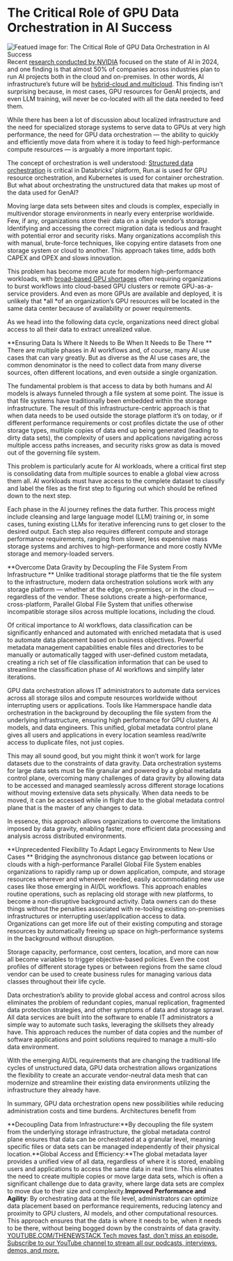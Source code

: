 # The Critical Role of GPU Data Orchestration in AI Success
![Featued image for: The Critical Role of GPU Data Orchestration in AI Success](https://cdn.thenewstack.io/media/2022/11/ac07d939-data-managed-cardcatalog.jpg)
Recent [research conducted by NVIDIA](https://www.nvidia.com/en-us/industries/finance/ai-financial-services-report/) focused on the state of AI in 2024, and one finding is that almost 50% of companies across industries plan to run AI projects both in the cloud and on-premises. In other words, AI infrastructure’s future will be [hybrid-cloud and multicloud](https://thenewstack.io/the-architects-guide-to-thinking-about-hybrid-multicloud/). This finding isn’t surprising because, in most cases, GPU resources for GenAI projects, and even LLM training, will never be co-located with all the data needed to feed them.

While there has been a lot of discussion about localized infrastructure and the need for specialized storage systems to serve data to GPUs at very high performance, the need for GPU data orchestration — the ability to quickly and efficiently move data from where it is today to feed high-performance compute resources — is arguably a more important topic.

The concept of orchestration is well understood: [Structured data orchestration](https://thenewstack.io/automating-context-in-structured-data-for-llms/) is critical in Databricks’ platform, Run.ai is used for GPU resource orchestration, and Kubernetes is used for container orchestration. But what about orchestrating the unstructured data that makes up most of the data used for GenAI?

Moving large data sets between sites and clouds is complex, especially in multivendor storage environments in nearly every enterprise worldwide. Few, if any, organizations store their data on a single vendor’s storage. Identifying and accessing the correct migration data is tedious and fraught with potential error and security risks. Many organizations accomplish this with manual, brute-force techniques, like copying entire datasets from one storage system or cloud to another. This approach takes time, adds both CAPEX and OPEX and slows innovation.

This problem has become more acute for modern high-performance workloads, with [broad-based GPU shortages](https://thenewstack.io/how-cios-can-battle-gpu-poverty-in-the-age-of-ai/) often requiring organizations to burst workflows into cloud-based GPU clusters or remote GPU-as-a-service providers. And even as more GPUs are available and deployed, it is unlikely that *all *of an organization’s GPU resources will be located in the same data center because of availability or power requirements.

As we head into the following data cycle, organizations need direct global access to all their data to extract unrealized value.

**Ensuring Data Is Where It Needs to Be When It Needs to Be There **
There are multiple phases in AI workflows and, of course, many AI use cases that can vary greatly. But as diverse as the AI use cases are, the common denominator is the need to collect data from many diverse sources, often different locations, and even outside a single organization.

The fundamental problem is that access to data by both humans and AI models is always funneled through a file system at some point. The issue is that file systems have traditionally been embedded within the storage infrastructure. The result of this infrastructure-centric approach is that when data needs to be used outside the storage platform it’s on today, or if different performance requirements or cost profiles dictate the use of other storage types, multiple copies of data end up being generated (leading to dirty data sets), the complexity of users and applications navigating across multiple access paths increases, and security risks grow as data is moved out of the governing file system.

This problem is particularly acute for AI workloads, where a critical first step is consolidating data from multiple sources to enable a global view across them all. AI workloads must have access to the complete dataset to classify and label the files as the first step to figuring out which should be refined down to the next step.

Each phase in the AI journey refines the data further. This process might include cleansing and large language model (LLM) training or, in some cases, tuning existing LLMs for iterative inferencing runs to get closer to the desired output. Each step also requires different compute and storage performance requirements, ranging from slower, less expensive mass storage systems and archives to high-performance and more costly NVMe storage and memory-loaded servers.

**Overcome Data Gravity by Decoupling the File System From Infrastructure **
Unlike traditional storage platforms that tie the file system to the infrastructure, modern data orchestration solutions work with any storage platform — whether at the edge, on-premises, or in the cloud — regardless of the vendor. These solutions create a high-performance, cross-platform, Parallel Global File System that unifies otherwise incompatible storage silos across multiple locations, including the cloud.

Of critical importance to AI workflows, data classification can be significantly enhanced and automated with enriched metadata that is used to automate data placement based on business objectives. Powerful metadata management capabilities enable files and directories to be manually or automatically tagged with user-defined custom metadata, creating a rich set of file classification information that can be used to streamline the classification phase of AI workflows and simplify later iterations.

GPU data orchestration allows IT administrators to automate data services across all storage silos and compute resources worldwide without interrupting users or applications. Tools like Hammerspace handle data orchestration in the background by decoupling the file system from the underlying infrastructure, ensuring high performance for GPU clusters, AI models, and data engineers. This unified, global metadata control plane gives all users and applications in every location seamless read/write access to duplicate files, not just copies.

This may all sound good, but you might think it won’t work for large datasets due to the constraints of data gravity. Data orchestration systems for large data sets must be file granular and powered by a global metadata control plane, overcoming many challenges of data gravity by allowing data to be accessed and managed seamlessly across different storage locations without moving extensive data sets physically. When data needs to be moved, it can be accessed while in flight due to the global metadata control plane that is the master of any changes to data.

In essence, this approach allows organizations to overcome the limitations imposed by data gravity, enabling faster, more efficient data processing and analysis across distributed environments.

**Unprecedented Flexibility To Adapt Legacy Environments to New Use Cases **
Bridging the asynchronous distance gap between locations or clouds with a high-performance Parallel Global File System enables organizations to rapidly ramp up or down application, compute, and storage resources wherever and whenever needed, easily accommodating new use cases like those emerging in AI/DL workflows. This approach enables routine operations, such as replacing old storage with new platforms, to become a non-disruptive background activity. Data owners can do these things without the penalties associated with re-tooling existing on-premises infrastructures or interrupting user/application access to data. Organizations can get more life out of their existing computing and storage resources by automatically freeing up space on high-performance systems in the background without disruption.

Storage capacity, performance, cost centers, location, and more can now all become variables to trigger objective-based policies. Even the cost profiles of different storage types or between regions from the same cloud vendor can be used to create business rules for managing various data classes throughout their life cycle.

Data orchestration’s ability to provide global access and control across silos eliminates the problem of redundant copies, manual replication, fragmented data protection strategies, and other symptoms of data and storage sprawl. All data services are built into the software to enable IT administrators a simple way to automate such tasks, leveraging the skillsets they already have. This approach reduces the number of data copies and the number of software applications and point solutions required to manage a multi-silo data environment.

With the emerging AI/DL requirements that are changing the traditional life cycles of unstructured data, GPU data orchestration allows organizations the flexibility to create an accurate vendor-neutral data mesh that can modernize and streamline their existing data environments utilizing the infrastructure they already have.

In summary, GPU data orchestration opens new possibilities while reducing administration costs and time burdens. Architectures benefit from

**Decoupling Data from Infrastructure:**By decoupling the file system from the underlying storage infrastructure, the global metadata control plane ensures that data can be orchestrated at a granular level, meaning specific files or data sets can be managed independently of their physical location.**Global Access and Efficiency:**The global metadata layer provides a unified view of all data, regardless of where it is stored, enabling users and applications to access the same data in real time. This eliminates the need to create multiple copies or move large data sets, which is often a significant challenge due to data gravity, where large data sets are complex to move due to their size and complexity.**Improved Performance and Agility**: By orchestrating data at the file level, administrators can optimize data placement based on performance requirements, reducing latency and proximity to GPU clusters, AI models, and other computational resources. This approach ensures that the data is where it needs to be, when it needs to be there, without being bogged down by the constraints of data gravity.
[
YOUTUBE.COM/THENEWSTACK
Tech moves fast, don't miss an episode. Subscribe to our YouTube
channel to stream all our podcasts, interviews, demos, and more.
](https://youtube.com/thenewstack?sub_confirmation=1)